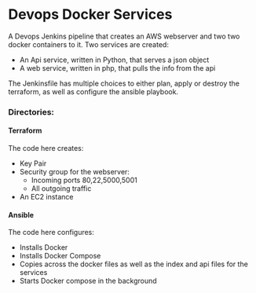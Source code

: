 # Devops Docker Services

A Devops Jenkins pipeline that creates an AWS webserver and two two docker containers to it.
Two services are created:
- An Api service, written in Python, that serves a json object
- A web service, written in php, that pulls the info from the api

The Jenkinsfile has multiple choices to either plan, apply or destroy the terraform, as well as configure the ansible playbook.

### Directories:

#### Terraform

The code here creates:

- Key Pair
- Security group for the webserver:
    - Incoming ports 80,22,5000,5001
    - All outgoing traffic
- An EC2 instance

#### Ansible

The code here configures:

- Installs Docker
- Installs Docker Compose
- Copies across the docker files as well as the index and api files for the services
- Starts Docker compose in the background